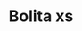 ---
title: Bolita xs
date: 
draft: false

# descripcion
description : Aro pasante colgante

materials: Plata 925

color: 

dimensions: Largo total 2,2cm diámetro bolita 6 mm

code: 01-01-0850

type: "Aros"

categories: []

price: $1.150,00

price_eftvo: $980,00

# Images
# first image will be shown in the product page
images:
  # - image: "images/path_to_image"
  # La ubicacion de las imagenes es imagenes/Aros/Aros.Colgantes/01-01-0850-bolita-xs
  - image: "./images/aros/colgantes/01-01-0850-bolita-xs_a.jpg"
  - image: "./images/aros/colgantes/01-01-0850-bolita-xs_b.jpg"
---